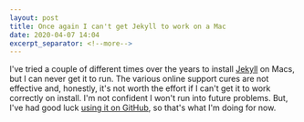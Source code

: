 ```yaml
---
layout: post
title: Once again I can't get Jekyll to work on a Mac
date: 2020-04-07 14:04
excerpt_separator: <!--more-->
---
```

I've tried a couple of different times over the years to install [Jekyll](https://jekyllrb.com/) on Macs, but I can never get it to run. The various online support cures are not effective and, honestly, it's not worth the effort if I can't get it to work correctly on install. I'm not confident I won't run into future problems. But, I've had good luck [using it on GitHub](https://github.com/jekyll/jekyll), so that's what I'm doing for now.